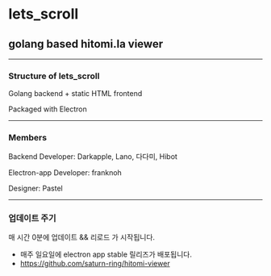 # lets_scroll

## golang based hitomi.la viewer

---

### Structure of lets_scroll
   
Golang backend + static HTML frontend

Packaged with Electron
          

---

### Members

Backend Developer: Darkapple, Lano, 다다미, Hibot

Electron-app Developer: franknoh

Designer: Pastel

---
### 업데이트 주기

매 시간 0분에 업데이트 && 리로드 가 시작됩니다.
- 매주 일요일에 electron app stable 릴리즈가 배포됩니다.
- https://github.com/saturn-ring/hitomi-viewer
